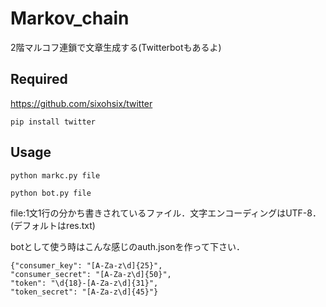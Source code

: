 # Markov_chain
2階マルコフ連鎖で文章生成する(Twitterbotもあるよ)

## Required
https://github.com/sixohsix/twitter
```
pip install twitter
```

## Usage
```
python markc.py file
```
```
python bot.py file
```

file:1文1行の分かち書きされているファイル．文字エンコーディングはUTF-8．(デフォルトはres.txt)

botとして使う時はこんな感じのauth.jsonを作って下さい．
```
{"consumer_key": "[A-Za-z\d]{25}",
"consumer_secret": "[A-Za-z\d]{50}",
"token": "\d{18}-[A-Za-z\d]{31}",
"token_secret": "[A-Za-z\d]{45}"}
```
